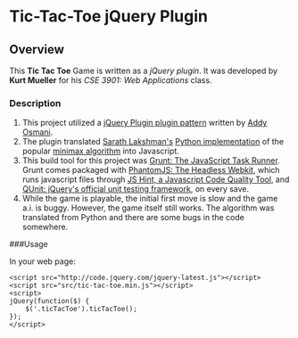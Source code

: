 # Tic-Tac-Toe jQuery Plugin


## Overview

This **Tic Tac Toe** Game is written as a *jQuery plugin*. It was developed by **Kurt Mueller** for his *CSE 3901: Web Applications* class.

### Description
1. This project utilized a [jQuery Plugin plugin pattern][jqplugin] written by [Addy Osmani][addyosmani].
2. The plugin translated [Sarath Lakshman's][sarath] [Python implementation][ticpython] of the popular [minimax algorithm][minimax] into Javascript.
3. This build tool for this project was [Grunt: The JavaScript Task Runner][gruntjs]. Grunt comes packaged with [PhantomJS: The Headless Webkit][phantomjs], which runs javascript files through [JS Hint, a Javascript Code Quality Tool][jshint], and [QUnit: jQuery's official unit testing framework][qunit], on every save.
4. While the game is playable, the initial first move is slow and the game a.i. is buggy. However, the game itself still works. The algorithm was translated from Python and there are some bugs in the code somewhere.

[jqplugin]: http://addyosmani.com/resources/essentialjsdesignpatterns/book/
[addyosmani]: http://addyosmani.com/
[sarath]: http://www.sarathlakshman.com/
[ticpython]: http://www.sarathlakshman.com/2011/04/30/writing-a-tic-tac/
[minimax]: http://en.wikipedia.org/wiki/Minimax
[gruntjs]: http://gruntjs.com/
[phantomjs]: http://phantomjs.org/
[jshint]: http://www.jshint.com
[qunit]: http://www.qunitjs.com

###Usage

In your web page:

	<script src="http://code.jquery.com/jquery-latest.js"></script>
	<script src="src/tic-tac-toe.min.js"></script>
	<script>
	jQuery(function($) {
		$('.ticTacToe').ticTacToe();
	});
	</script>